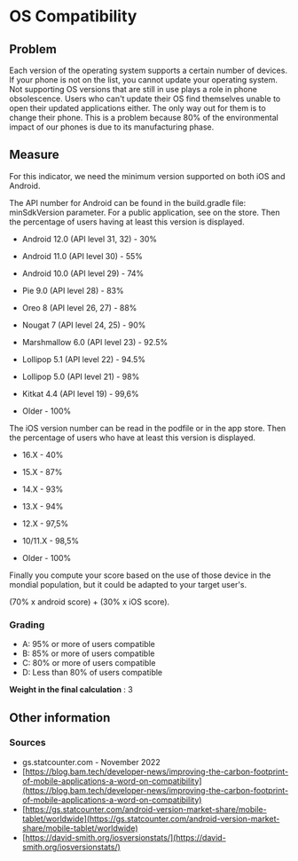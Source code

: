 # OS Compatibility

## Problem

Each version of the operating system supports a certain number of devices. If your phone is not on the list, you cannot update your operating system. Not supporting OS versions that are still in use plays a role in phone obsolescence. Users who can't update their OS find themselves unable to open their updated applications either. The only way out for them is to change their phone. This is a problem because 80% of the environmental impact of our phones is due to its manufacturing phase.

## Measure

For this indicator, we need the minimum version supported on both iOS and Android.

The API number for Android can be found in the build.gradle file: minSdkVersion parameter. For a public application, see on the store. Then the percentage of users having at least this version is displayed.

- Android 12.0 (API level 31, 32) - 30%

- Android 11.0 (API level 30) - 55%

- Android 10.0 (API level 29) - 74%

- Pie 9.0 (API level 28) - 83%

- Oreo 8 (API level 26, 27) - 88%

- Nougat 7 (API level 24, 25) - 90%

- Marshmallow 6.0 (API level 23) - 92.5%

- Lollipop 5.1 (API level 22) - 94.5%

- Lollipop 5.0 (API level 21) - 98%

- Kitkat 4.4 (API level 19) - 99,6%

- Older - 100%

The iOS version number can be read in the podfile or in the app store. Then the percentage of users who have at least this version is displayed.

- 16.X - 40%

- 15.X - 87%

- 14.X - 93%

- 13.X - 94%

- 12.X - 97,5%

- 10/11.X - 98,5%

- Older - 100%

Finally you compute your score based on the use of those device in the mondial population, but it could be adapted to your target user's.

(70% x android score) + (30% x iOS score).

### Grading

- A: 95% or more of users compatible
- B: 85% or more of users compatible
- C: 80% or more of users compatible
- D: Less than 80% of users compatible

**Weight in the final calculation** : 3

## Other information

### Sources

- gs.statcounter.com - November 2022
- [https://blog.bam.tech/developer-news/improving-the-carbon-footprint-of-mobile-applications-a-word-on-compatibility](https://blog.bam.tech/developer-news/improving-the-carbon-footprint-of-mobile-applications-a-word-on-compatibility)
- [https://gs.statcounter.com/android-version-market-share/mobile-tablet/worldwide](https://gs.statcounter.com/android-version-market-share/mobile-tablet/worldwide)
- [https://david-smith.org/iosversionstats/](https://david-smith.org/iosversionstats/)
